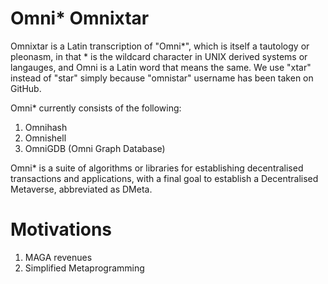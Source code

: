 # Omni* Omnixtar

Omnixtar is a Latin transcription of "Omni*", which is itself a tautology or pleonasm, in that * is the wildcard character in UNIX derived systems or langauges, and Omni is a Latin word that means the same. We use "xtar" instead of "star" simply because "omnistar" username has been taken on GitHub.

Omni* currently consists of the following:

1. Omnihash
2. Omnishell
3. OmniGDB (Omni Graph Database)

Omni* is a suite of algorithms or libraries for establishing decentralised transactions and applications, with a final goal to establish a Decentralised Metaverse, abbreviated as DMeta.

# Motivations
1. MAGA revenues
2. Simplified Metaprogramming
